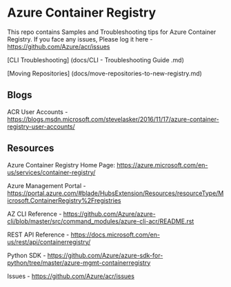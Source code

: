 # Azure Container Registry

This repo contains Samples and Troubleshooting tips for Azure Container Registry. If you face any issues, Please log it here -  https://github.com/Azure/acr/issues


[CLI Troubleshooting] (docs/CLI - Troubleshooting Guide .md)

[Moving Repositories] (docs/move-repositories-to-new-registry.md)

## Blogs
ACR User Accounts - https://blogs.msdn.microsoft.com/stevelasker/2016/11/17/azure-container-registry-user-accounts/


## Resources

Azure Container Registry Home Page: https://azure.microsoft.com/en-us/services/container-registry/

Azure Management Portal - https://portal.azure.com/#blade/HubsExtension/Resources/resourceType/Microsoft.ContainerRegistry%2Fregistries

AZ CLI Reference - https://github.com/Azure/azure-cli/blob/master/src/command_modules/azure-cli-acr/README.rst

REST API Reference -  https://docs.microsoft.com/en-us/rest/api/containerregistry/

Python SDK - https://github.com/Azure/azure-sdk-for-python/tree/master/azure-mgmt-containerregistry

Issues - https://github.com/Azure/acr/issues
